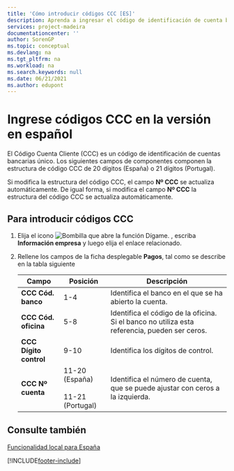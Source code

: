 ```yaml
---
title: 'Cómo introducir códigos CCC [ES]'
description: Aprenda a ingresar el código de identificación de cuenta bancaria único Código Cuenta Cliente (CCC) utilizando la versión en español de Business Central.
services: project-madeira
documentationcenter: ''
author: SorenGP
ms.topic: conceptual
ms.devlang: na
ms.tgt_pltfrm: na
ms.workload: na
ms.search.keywords: null
ms.date: 06/21/2021
ms.author: edupont
---
```

# <a name="enter-ccc-codes-in-the-spanish-version"></a>Ingrese códigos CCC en la versión en español
El Código Cuenta Cliente (CCC) es un código de identificación de cuentas bancarias único. Los siguientes campos de componentes componen la estructura de código CCC de 20 dígitos (España) o 21 dígitos (Portugal).  

Si modifica la estructura del código CCC, el campo **Nº CCC** se actualiza automáticamente. De igual forma, si modifica el campo **Nº CCC** la estructura del código CCC se actualiza automáticamente.  

## <a name="to-enter-ccc-codes"></a>Para introducir códigos CCC

1.  Elija el icono ![Bombilla que abre la función Dígame.](../../media/ui-search/search_small.png "Dígame qué desea hacer") , escriba **Información empresa** y luego elija el enlace relacionado.  
2.  Rellene los campos de la ficha desplegable **Pagos**, tal como se describe en la tabla siguiente  

    |Campo|Posición|Descripción|  
    |---------------------------------|--------------|---------------------------------------|  
    |**CCC Cód. banco**|1-4|Identifica el banco en el que se ha abierto la cuenta.|  
    |**CCC Cód. oficina**|5-8|Identifica el código de la oficina. Si el banco no utiliza esta referencia, pueden ser ceros.|  
    |**CCC Dígito control**|9-10|Identifica los dígitos de control.|  
    |**CCC Nº cuenta**|11-20 (España)<br /><br /> 11-21 (Portugal)|Identifica el número de cuenta, que se puede ajustar con ceros a la izquierda.|  

## <a name="see-also"></a>Consulte también
[Funcionalidad local para España](spain-local-functionality.md)


[!INCLUDE[footer-include](../../includes/footer-banner.md)]
